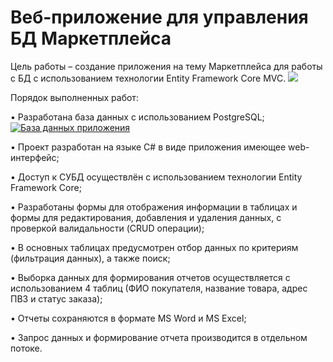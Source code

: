 # Веб-приложение для управления БД Маркетплейса
Цель работы – создание приложения на тему Маркетплейса для работы с БД с использованием технологии Entity Framework Core MVC.
[![](https://i.postimg.cc/8CYVX2pp/2024-06-18-203930377.png)](https://postimg.cc/Lqj7n0gw)


Порядок выполненных работ:

•	Разработана база данных с  использованием PostgreSQL;
[![База данных приложения](https://i.postimg.cc/d0yWvpRt/image.png)](https://postimg.cc/HJT09SPf)

•	Проект разработан на языке C# в виде приложения имеющее web-интерфейс;

•	Доступ к СУБД осуществлён с использованием технологии Entity Framework Core;

•	Разработаны формы для отображения информации в таблицах и формы для редактирования, добавления и удаления данных, с проверкой валидальности (CRUD операции);

•	В основных таблицах предусмотрен отбор данных по критериям (фильтрация данных), а также поиск;

•	Выборка данных для формирования отчетов осуществляется с использованием 4 таблиц (ФИО покупателя, название товара, адрес ПВЗ и статус заказа);

•	Отчеты сохраняются в формате MS Word и MS Excel;

•	Запрос данных и формирование отчета производится в отдельном потоке.
